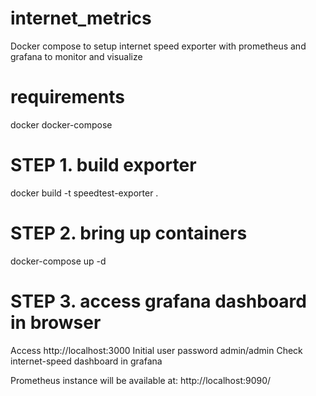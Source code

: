 # internet_metrics
Docker compose to setup internet speed exporter with prometheus and grafana to monitor and visualize

# requirements
docker
docker-compose

# STEP 1. build exporter
docker build -t speedtest-exporter .

# STEP 2. bring up containers
docker-compose up -d

# STEP 3. access grafana dashboard in browser
Access http://localhost:3000
Initial user password admin/admin
Check internet-speed dashboard in grafana

Prometheus instance will be available at:
http://localhost:9090/
